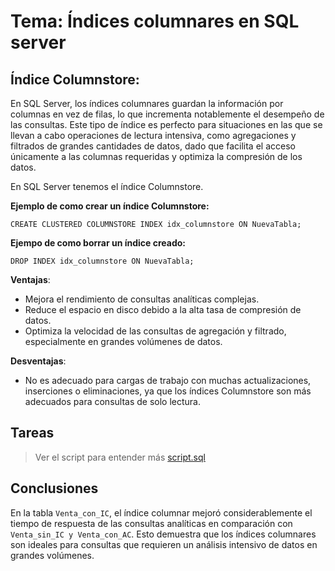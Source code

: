 ﻿# Tema: Índices columnares en SQL server
## **Índice Columnstore:**
En SQL Server, los índices columnares guardan la información por columnas en vez de filas, lo que incrementa notablemente el desempeño de las consultas. Este tipo de índice es perfecto para situaciones en las que se llevan a cabo operaciones de lectura intensiva, como agregaciones y filtrados de grandes cantidades de datos, dado que facilita el acceso únicamente a las columnas requeridas y optimiza la compresión de los datos.

En SQL Server tenemos el índice Columnstore.

**Ejemplo de como crear un índice Columnstore:**

`CREATE CLUSTERED COLUMNSTORE INDEX idx_columnstore ON NuevaTabla;`

**Ejempo de como borrar un índice creado:**

`DROP INDEX idx_columnstore ON NuevaTabla;` 

**Ventajas**:

-   Mejora el rendimiento de consultas analíticas complejas.
-   Reduce el espacio en disco debido a la alta tasa de compresión de datos.
-   Optimiza la velocidad de las consultas de agregación y filtrado, especialmente en grandes volúmenes de datos.

**Desventajas**:

-   No es adecuado para cargas de trabajo con muchas actualizaciones, inserciones o eliminaciones, ya que los índices Columnstore son más adecuados para consultas de solo lectura.

## Tareas
> Ver el script para entender más [script.sql]()

## Conclusiones
En la tabla `Venta_con_IC`, el índice columnar mejoró considerablemente el tiempo de respuesta de las consultas analíticas en comparación con `Venta_sin_IC y Venta_con_AC`. Esto demuestra que los índices columnares son ideales para consultas que requieren un análisis intensivo de datos en grandes volúmenes.
